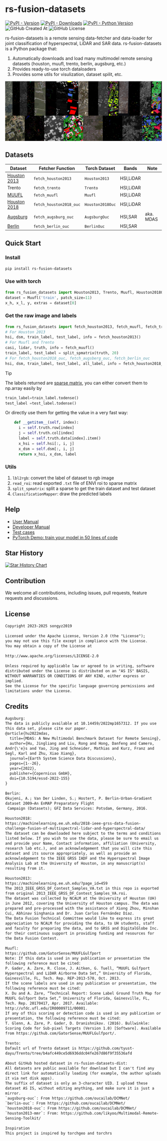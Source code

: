 # rs-fusion-datasets

[![PyPI - Version](https://img.shields.io/pypi/v/rs-fusion-datasets.svg)](https://pypi.org/project/rs-fusion-datasets)
[![PyPI - Downloads](https://img.shields.io/pypi/dm/rs-fusion-datasets)](https://pypi.org/project/rs-fusion-datasets)
[![PyPI - Python Version](https://img.shields.io/pypi/pyversions/rs-fusion-datasets.svg)](https://pypi.org/project/rs-fusion-datasets)
![GitHub Created At](https://img.shields.io/github/created-at/songyz2019/rs-fusion-datasets)
![GitHub License](https://img.shields.io/github/license/songyz2019/rs-fusion-datasets)

rs-fusion-datasets is a remote sensing data-fetcher and data-loader for joint classification of hyperspectral, LiDAR and SAR data. rs-fusion-datasets is a Python package that:
1. Automatically downloads and load many multimodel remote sensing datasets (houston, muufl, trento, berlin, augsburg, etc.)
2. Provides ready-to-use torch dataloaders
3. Provides some utils for visulization, dataset spilit, etc.

![screenshot](screenshot.jpg)

## Datasets

|Dataset|Fetcher Function|Torch Dataset | Bands | Note|
|---|---|---|---|---|
|[Houston 2013](https://machinelearning.ee.uh.edu/?page_id=459)|`fetch_houston2013`|`Houston2013`| HSI,LiDAR | |
|Trento|`fetch_trento`|`Trento`| HSI,LiDAR | |
|[MUUFL](https://doi.org/10.5281/zenodo.1186326)|`fetch_muufl`|`Muufl`| HSI,LiDAR | |
|[Houston 2018](https://machinelearning.ee.uh.edu/2018-ieee-grss-data-fusion-challenge-fusion-of-multispectral-lidar-and-hyperspectral-data/)|`fetch_houston2018_ouc`|`Houston2018Ouc`| HSI,LiDAR | |
|[Augsburg](https://mediatum.ub.tum.de/1657312)|`fetch_augsburg_ouc`|`AugsburgOuc`| HSI,SAR | aka. MDAS |
|[Berlin](https://gfzpublic.gfz-potsdam.de/pubman/faces/ViewItemFullPage.jsp?itemId=item_1480927_5)|`fetch_berlin_ouc`|`BerlinOuc`| HSI,SAR | |



## Quick Start
### Install
```bash
pip install rs-fusion-datasets
```

### Use with torch
```python
from rs_fusion_datasets import Houston2013, Trento, Muufl, Houston2018Ouc, BerlinOuc, AugsburgOuc
dataset = Muufl('train', patch_size=11)
x_h, x_l, y, extras = dataset[0]
```

### Get the raw image and labels
```python
from rs_fusion_datasets import fetch_houston2013, fetch_muufl, fetch_trento, split_spmatrix
# For Houston 2013
hsi, dsm, train_label, test_label, info = fetch_houston2013()
# For Muufl and Trento
casi, lidar, truth, info = fetch_muufl()
train_label, test_label = split_spmatrix(truth, 20)
# For fetch_houston2018_ouc, fetch_augsberg_ouc, fetch_berlin_ouc
hsi, dsm, train_label, test_label, all_label, info = fetch_houston2018_ouc()
```

> [!TIP]
> The labels returned are [sparse matrix](https://docs.scipy.org/doc/scipy/reference/generated/scipy.sparse.coo_array.html), you can either convert them to np.array easily by
> ```python
> train_label=train_label.todense()
> test_label =test_label.todense()
> ```
> Or directly use them for getting the value in a very fast way:
> ```python
>     def __getitem__(self, index):
>       i = self.truth.row[index]
>       j = self.truth.col[index]
>       label = self.truth.data[index].item()
>       x_hsi = self.hsi[:, i, j]
>       x_dsm = self.dsm[:, i, j]
>       return x_hsi, x_dsm, label
> ```


### Utils
1. `lbl2rgb`: convert the label of dataset to rgb image
2. `read_roi`: read exported `.txt` file of ENVI roi to sparse matrix
3. `split_spmatrix`: split a sparse to get the train dataset and test dataset
4. `ClassificationMapper`: draw the predicted labels


## Help
- [User Manual](https://github.com/songyz2019/rs-fusion-datasets/wiki/Usage)
- [Developer Manual](https://github.com/songyz2019/rs-fusion-datasets/wiki/Development)
- [Test cases](tests/test.py)
- [PyTorch Demo: train your model in 50 lines of code](tests/demo_torch.py)


## Star History

[![Star History Chart](https://api.star-history.com/svg?repos=songyz2019/rs-fusion-datasets&type=Date)](https://www.star-history.com/#songyz2019/rs-fusion-datasets&Date)

## Contribution
We welcome all contributions, including issues, pull requests, feature requests and discussions.

## License
```text
Copyright 2023-2025 songyz2019

Licensed under the Apache License, Version 2.0 (the "License");
you may not use this file except in compliance with the License.
You may obtain a copy of the License at

http://www.apache.org/licenses/LICENSE-2.0

Unless required by applicable law or agreed to in writing, software
distributed under the License is distributed on an "AS IS" BASIS,
WITHOUT WARRANTIES OR CONDITIONS OF ANY KIND, either express or implied.
See the License for the specific language governing permissions and
limitations under the License.
```

## Credits
```text
Augsburg:
The data is publicly available at 10.14459/2022mp1657312. If you use this data set, please cite our paper.
@article{hu2022mdas,
  title={MDAS: A New Multimodal Benchmark Dataset for Remote Sensing},
  author={Hu, Jingliang and Liu, Rong and Hong, Danfeng and Camero, Andr{\'e}s and Yao, Jing and Schneider, Mathias and Kurz, Franz and Segl, Karl and Zhu, Xiao Xiang},
  journal={Earth System Science Data Discussions},
  pages={1--26},
  year={2022},
  publisher={Copernicus GmbH},
  doi={10.5194/essd-2022-155}
}

Berlin:
Okujeni, A.; Van Der Linden, S.; Hostert, P. Berlin-Urban-Gradient dataset 2009—An EnMAP Preparatory Flight
 Campaign (Datasets); GFZ Data Services: Potsdam, Germany, 2016.

Houston2018: 
https://machinelearning.ee.uh.edu/2018-ieee-grss-data-fusion-challenge-fusion-of-multispectral-lidar-and-hyperspectral-data/
The dataset can be downloaded here subject to the terms and conditions listed below. If you wish to use the data, please be sure to email us and provide your Name, Contact information, affiliation (University, research lab etc.), and an acknowledgement that you will cite this dataset and its source appropriately, as well as provide an acknowledgement to the IEEE GRSS IADF and the Hyperspectral Image Analysis Lab at the University of Houston, in any manuscript(s) resulting from it.

Houston2013: 
https://machinelearning.ee.uh.edu/?page_id=459
The 2013_IEEE_GRSS_DF_Contest_Samples_VA.txt in this repo is exported from original 2013_IEEE_GRSS_DF_Contest_Samples_VA.roi.
The dataset was collected by NCALM at the University of Houston (UH) in June 2012, covering the University of Houston campus. The data was prepared and pre-processed with the assistance of Xiong Zhou, Minshan Cui, Abhinav Singhania and Dr. Juan Carlos Fernández Díaz.
The Data Fusion Technical Committee would like to express its great appreciation to NCALM for providing the data, to UH students, staff and faculty for preparing the data, and to GRSS and DigitalGlobe Inc. for their continuous support in providing funding and resources for the Data Fusion Contest.

Muufl:
https://github.com/GatorSense/MUUFLGulfport
Note: If this data is used in any publication or presentation the following reference must be cited:
P. Gader, A. Zare, R. Close, J. Aitken, G. Tuell, “MUUFL Gulfport Hyperspectral and LiDAR Airborne Data Set,” University of Florida, Gainesville, FL, Tech. Rep. REP-2013-570, Oct. 2013.
If the scene labels are used in any publication or presentation, the following reference must be cited:
X. Du and A. Zare, “Technical Report: Scene Label Ground Truth Map for MUUFL Gulfport Data Set,” University of Florida, Gainesville, FL, Tech. Rep. 20170417, Apr. 2017. Available: http://ufdc.ufl.edu/IR00009711/00001.
If any of this scoring or detection code is used in any publication or presentation, the following reference must be cited:
T. Glenn, A. Zare, P. Gader, D. Dranishnikov. (2016). Bullwinkle: Scoring Code for Sub-pixel Targets (Version 1.0) [Software]. Available from https://github.com/GatorSense/MUUFLGulfport/.

Trento:
Dafault url of Trento dataset is https://github.com/tyust-dayu/Trento/tree/b4afc449ce5d6936ddc04fe267d86f9f35536afd

About GitHub hosted dataset in rs-fusion-datasets-dist:
All datasets are public available for download but I can't find any direct link for automatically loading (for example, the author uploads it via net disk apps).
The suffix of dataset is only an 3-character UID. I upload these dataset AS IS, without editing anything, and make sure it is just a mirror.
`augsburg-ouc`: From https://github.com/oucailab/DCMNet/
`berlin-ouc`: From https://github.com/oucailab/DCMNet/
`houston2018-ouc`: From https://github.com/oucailab/DCMNet/
`houston2013-mmr`: From: https://github.com/likyoo/Multimodal-Remote-Sensing-Toolkit/

Inspiration
This project is inspired by torchgeo and torchrs
```
